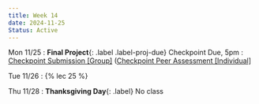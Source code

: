 ```yaml
---
title: Week 14
date: 2024-11-25
Status: Active
---
```


Mon 11/25
:  **Final Project**{: .label .label-proj-due} Checkpoint Due, 5pm
    : [Checkpoint Submission [Group]][fp_repo_checkpoint] ([Checkpoint Peer Assessment [Individual]][fp_gradescope_checkpoint]

[fp_repo_checkpoint]: https://www.gradescope.com/courses/835949/assignments/5331860
[fp_gradescope_checkpoint]: https://www.gradescope.com/courses/835949/assignments/5332076

Tue 11/26
: {% lec 25 %}

Thu 11/28
: **Thanksgiving Day**{: .label} No class
